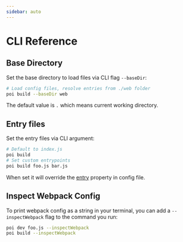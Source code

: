 ```yaml
---
sidebar: auto
---
```


# CLI Reference

## Base Directory

Set the base directory to load files via CLI flag `--baseDir`:

```bash
# Load config files, resolve entries from ./web folder
poi build --baseDir web
```

The default value is `.` which means current working directory.

## Entry files

Set the entry files via CLI argument: 

```bash
# Default to index.js
poi build
# Set custom entrypoints
poi build foo.js bar.js
```

When set it will override the [entry](config.md#entry) property in config file.

## Inspect Webpack Config

To print webpack config as a string in your terminal, you can add a `--inspectWebpack` flag to the command you run:

```bash
poi dev foo.js --inspectWebpack
poi build --inspectWebpack
```